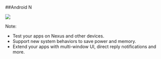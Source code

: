 ##Android N

<img src="img/n-preview-hero.png" />

Note:
+ Test your apps on Nexus and other devices.
+ Support new system behaviors to save power and memory.
+ Extend your apps with multi-window UI, direct reply notifications and more.